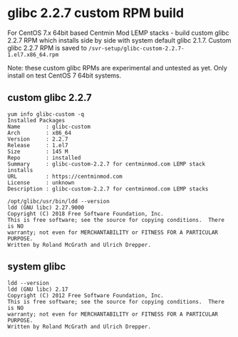 # glibc 2.2.7 custom RPM build

For CentOS 7.x 64bit based Centmin Mod LEMP stacks - build custom glibc 2.2.7 RPM which installs side by side with system default glibc 2.1.7. Custom glibc 2.2.7 RPM is saved to `/svr-setup/glibc-custom-2.2.7-1.el7.x86_64.rpm`

Note: these custom glibc RPMs are experimental and untested as yet. Only install on test CentOS 7 64bit systems.

## custom glibc 2.2.7

```
yum info glibc-custom -q
Installed Packages
Name        : glibc-custom
Arch        : x86_64
Version     : 2.2.7
Release     : 1.el7
Size        : 145 M
Repo        : installed
Summary     : glibc-custom-2.2.7 for centminmod.com LEMP stack installs
URL         : https://centminmod.com
License     : unknown
Description : glibc-custom-2.2.7 for centminmod.com LEMP stacks
```

```
/opt/glibc/usr/bin/ldd --version
ldd (GNU libc) 2.27.9000
Copyright (C) 2018 Free Software Foundation, Inc.
This is free software; see the source for copying conditions.  There is NO
warranty; not even for MERCHANTABILITY or FITNESS FOR A PARTICULAR PURPOSE.
Written by Roland McGrath and Ulrich Drepper.
```

## system glibc

```
ldd --version
ldd (GNU libc) 2.17
Copyright (C) 2012 Free Software Foundation, Inc.
This is free software; see the source for copying conditions.  There is NO
warranty; not even for MERCHANTABILITY or FITNESS FOR A PARTICULAR PURPOSE.
Written by Roland McGrath and Ulrich Drepper.
```